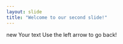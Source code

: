 ```yaml
---
layout: slide
title: "Welcome to our second slide!"
---
```

new Your text
Use the left arrow to go back!
